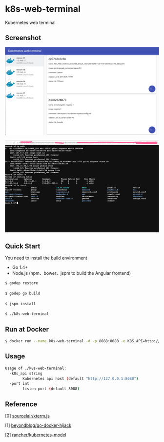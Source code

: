 # k8s-web-terminal
Kubernetes web terminal

## Screenshot

![dasbhoard](/docs/screenshot/dashboard.png?raw=true)

![bash](/docs/screenshot/bash.png?raw=true)

## Quick Start

You need to install the build environment

* Go 1.4+
* Node.js (npm、bower、jspm to build the Angular frontend)

```bash
$ godep restore

$ godep go build 

$ jspm install

$ ./k8s-web-terminal
```

## Run at Docker

```bash
$ docker run --name k8s-web-terminal -d -p 8088:8088 -e K8S_API=http://KUBERNET_API_HOST:8080 beyondblog/k8s-web-terminal
```

## Usage

```bash
Usage of ./k8s-web-terminal:
  -k8s_api string
        Kubernetes api host (default "http://127.0.0.1:8080")
  -port int
        listen port (default 8088)
```

## Reference

[0] [sourcelair/xterm.js](https://github.com/sourcelair/xterm.js)

[1] [beyondblog/go-docker-hijack](https://github.com/beyondblog/go-docker-hijack)

[2] [rancher/kubernetes-model](https://github.com/rancher/kubernetes-model)
